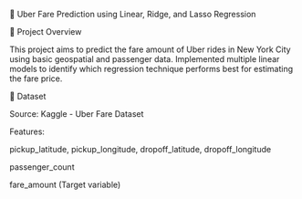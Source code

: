 🚕 Uber Fare Prediction using Linear, Ridge, and Lasso Regression

📌 Project Overview

This project aims to predict the fare amount of Uber rides in New York City using basic geospatial and passenger data. Implemented multiple linear models to identify which regression technique performs best for estimating the fare price.

🧩 Dataset

Source: Kaggle - Uber Fare Dataset

Features:

pickup_latitude, pickup_longitude, dropoff_latitude, dropoff_longitude

passenger_count

fare_amount (Target variable)

